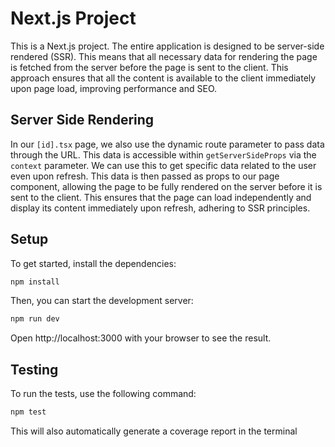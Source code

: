 # Next.js Project

This is a Next.js project. The entire application is designed to be server-side rendered (SSR). This means that all necessary data for rendering the page is fetched from the server before the page is sent to the client. This approach ensures that all the content is available to the client immediately upon page load, improving performance and SEO.

## Server Side Rendering

In our `[id].tsx` page, we also use the dynamic route parameter to pass data through the URL. This data is accessible within `getServerSideProps` via the `context` parameter. We can use this to get specific data related to the user even upon refresh. This data is then passed as props to our page component, allowing the page to be fully rendered on the server before it is sent to the client. This ensures that the page can load independently and display its content immediately upon refresh, adhering to SSR principles.

## Setup

To get started, install the dependencies:

```bash
npm install
```

Then, you can start the development server:

```bash
npm run dev
```

Open http://localhost:3000 with your browser to see the result.

## Testing

To run the tests, use the following command:

```bash
npm test
```

This will also automatically generate a coverage report in the terminal
